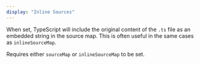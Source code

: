 ```yaml
---
display: "Inline Sources"
---
```


When set, TypeScript will include the original content of the `.ts` file as an embedded string in the source map.
This is often useful in the same cases as `inlineSourceMap`.

Requires either `sourceMap` or `inlineSourceMap` to be set.
